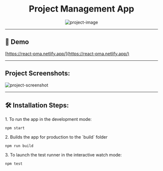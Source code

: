 <h1 id="title" align="center">Project Management App</h1>

<p align="center"><img src="https://socialify.git.ci/MaxTheGrandMagus/project-management-app/image?description=1&amp;descriptionEditable=Custom%20Kanban%20Board%20made%20with%20react&amp;font=Inter&amp;language=1&amp;name=1&amp;owner=1&amp;pattern=Signal&amp;theme=Light" alt="project-image"></p>

---

<h2>🚀 Demo</h2>

[https://react-pma.netlify.app/](https://react-pma.netlify.app/)

---

<h2>Project Screenshots:</h2>

<img src="https://i.ibb.co/BL6ChQX/Screenshot-2022-10-01-at-18-26-11-Effetto.png" alt="project-screenshot" width="auto" height="auto/">

---
<h2>🛠️ Installation Steps:</h2>

<p>1. To run the app in the development mode:</p>

```
npm start
```

<p>2. Builds the app for production to the `build` folder</p>

```
npm run build
```

<p>3. To launch the test runner in the interactive watch mode:</p>

```
npm test
```